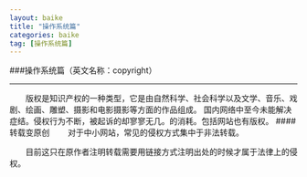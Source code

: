 ```yaml
---
layout: baike
title: "操作系统篇"
categories: baike
tag: [操作系统篇]
---
```

###操作系统篇（英文名称：copyright）
<hr>
&emsp;&emsp;版权是知识产权的一种类型，它是由自然科学、社会科学以及文学、音乐、戏剧、绘画、雕塑、摄影和电影摄影等方面的作品组成。
国内网络中至今未能解决症结。侵权行为不断，被起诉的却寥寥无几。的消耗。包括网站也有版权。
####转载变原创
&emsp;&emsp;对于中小网站，常见的侵权方式集中于非法转载。
  
&emsp;&emsp;目前这只在原作者注明转载需要用链接方式注明出处的时候才属于法律上的侵权。